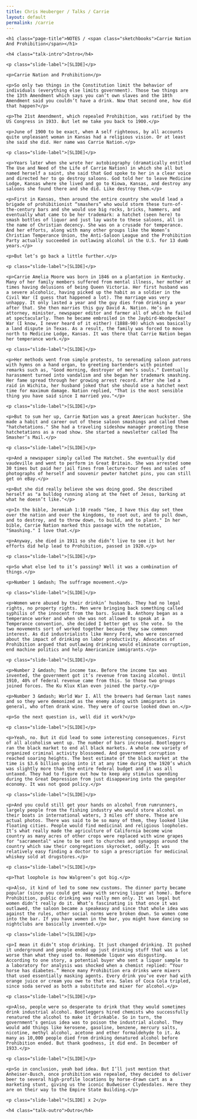 ```yaml
---
title: Chris Heuberger / Talks / Carrie
layout: default
permalink: /carrie
---
```


<div class="main-content">

  <div class="talk-notes">

    <h1 class="page-title">NOTES / <span class="sketchbooks">Carrie Nation And Prohibition</span></h1>

    <h4 class="talk-intro">Intro</h4>

    <p class="slide-label">[SLIDE]</p>

    <p>Carrie Nation and Prohibition</p>

    <p>So only two things in the Constitution limit the behavior of individuals (everything else limits government). Those two things are the 13th Amendment which says you can’t own slaves and the 18th Amendment said you couldn’t have a drink. Now that second one, how did that happen?</p>

    <p>The 21st Amendment, which repealed Prohibition, was ratified by the US Congress in 1933. But let me take you back to 1900.</p>

    <p>June of 1900 to be exact, when A self righteous, by all accounts quite unpleasant woman in Kansas had a religious vision. Or at least she said she did. Her name was Carrie Nation.</p>

    <p class="slide-label">[SLIDE]</p>

    <p>Years later when she wrote her autobiography (dramatically entitled The Use and Need of the Life of Carrie Nation) in which she all but named herself a saint, she said that God spoke to her in a clear voice and directed her to go destroy saloons. God told her to leave Medicine Lodge, Kansas where she lived and go to Kiowa, Kansas, and destroy any saloons she found there and she did. Like destroy them.</p>

    <p>First in Kansas, then around the entire country she would lead a brigade of prohibitionist “smashers” who would storm these turn-of-the-century bars and she would use big rocks, bricks, hammers, and eventually what came to be her trademark: a hatchet (seen here) to smash bottles of liquor and just lay waste to these saloons, all in the name of Christian decency. She was on a crusade for temperance. And her efforts, along with many other groups like the Women’s Christian Temperance Union, the Anti-Saloon League and the Prohibition Party actually succeeded in outlawing alcohol in the U.S. for 13 dumb years.</p>

    <p>But let’s go back a little further.</p>

    <p class="slide-label">[SLIDE]</p>

    <p>Carrie Amelia Moore was born in 1846 on a plantation in Kentucky. Many of her family members suffered from mental illness, her mother at times having delusions of being Queen Victoria. Her first husband was a severe alcoholic, having picked up the habit as a soldier in the Civil War (I guess that happened a lot). The marriage was very unhappy. It only lasted a year and the guy dies from drinking a year after that. She then marries this guy David A. Nation. He’s an attorney, minister, newspaper editor and farmer all of which he failed at spectacularly. Then he became embroiled in the Jaybird-Woodpecker War (I know, I never heard of it either) (1888-90) which was basically a land dispute in Texas. As a result, the family was forced to move north to Medicine Lodge, Kansas. It was there that Carrie Nation began her temperance work.</p>

    <p class="slide-label">[SLIDE]</p>

    <p>Her methods went from simple protests, to serenading saloon patrons with hymns on a hand organ, to greeting bartenders with pointed remarks such as, "Good morning, destroyer of men’s souls." Eventually harassment turned into vandalism and she began her trademark smashing. Her fame spread through her growing arrest record. After she led a raid in Wichita, her husband joked that she should use a hatchet next time for maximum damage. Nation replied, "That is the most sensible thing you have said since I married you."</p>

    <p class="slide-label">[SLIDE]</p>

    <p>But to sum her up, Carrie Nation was a great American huckster. She made a habit and career out of these saloon smashings and called them "hatchetations." She had a traveling sideshow manager promoting these hatchetations as a road show. She started a newsletter called The Smasher’s Mail.</p>

    <p class="slide-label">[SLIDE]</p>

    <p>And a newspaper simply called The Hatchet. She eventually did vaudeville and went to perform in Great Britain. She was arrested some 30 times but paid her jail fines from lecture-tour fees and sales of photographs of herself and souvenir pewter hatchet pins, you can still get on eBay.</p>

    <p>But she did really believe she was doing good. She described herself as "a bulldog running along at the feet of Jesus, barking at what he doesn’t like."</p>

    <p>In the bible, Jeremiah 1:10 reads "See, I have this day set thee over the nation and over the kingdoms, to root out, and to pull down, and to destroy, and to throw down, to build, and to plant." In her bible, Carrie Nation marked this passage with the notation, "Smashing." I love that.</p>

    <p>Anyway, she died in 1911 so she didn’t live to see it but her efforts did help lead to Prohibition, passed in 1920.</p>

    <p class="slide-label">[SLIDE]</p>

    <p>So what else led to it’s passing? Well it was a combination of things.</p>

    <p>Number 1 &mdash; The suffrage movement.</p>

    <p class="slide-label">[SLIDE]</p>

    <p>Women were abused by their drinkin’ husbands. They had no legal rights, no property rights. Men were bringing back something called syphilis of the innocent from the bars. Susan B. Anthony began as a temperance worker and when she was not allowed to speak at a Temperance convention, she decided I better get us the vote. So the two movements sort of worked together because they saw common interest. As did industrialists like Henry Ford, who were concerned about the impact of drinking on labor productivity. Advocates of Prohibition argued that outlawing drinking would eliminate corruption, end machine politics and help Americanize immigrants.</p>

    <p class="slide-label">[SLIDE]</p>

    <p>Number 2 &mdash; The income tax. Before the income tax was invented, the government got it’s revenue from taxing alcohol. Until 1910, 40% of federal revenue came from this. So those two groups joined forces. The Ku Klux Klan even joined the party.</p>

    <p>Number 3 &mdash; World War I. All the brewers had German last names and so they were demonized as the enemy along with immigrants in general, who often drank wine. They were of course looked down on.</p>

    <p>So the next question is, well did it work?</p>

    <p class="slide-label">[SLIDE]</p>

    <p>Yeah, no. But it did lead to some interesting consequences. First of all alcoholism went up. The number of bars increased. Bootleggers ran the black market to end all black markets. A whole new variety of organized criminal activity blossomed. And government corruption reached soaring heights. The best estimate of the black market at the time is $3.6 billion going into it at any time during the 1920’s which was slightly more than the entire federal budget and it was all untaxed. They had to figure out how to keep any stimulus spending during the Great Depression from just disappearing into the gangster economy. It was not good policy.</p>

    <p class="slide-label">[SLIDE]</p>

    <p>And you could still get your hands on alcohol from rumrunners, largely people from the fishing industry who would store alcohol on their boats in international waters, 3 miles off shore. These are actual photos. There was said to be so many of them, they looked like floating cities. People would find medicinal and religious loopholes. It’s what really made the agriculture of California become wine country as many acres of other crops were replaced with wine grapes for "sacramental" wine to be sent to churches and synagogs around the country which saw their congregations skyrocket, oddly. It was relatively easy finding a doctor to sign a prescription for medicinal whiskey sold at drugstores.</p>

    <p class="slide-label">[SLIDE]</p>

    <p>That loophole is how Walgreen’s got big.</p>

    <p>Also, it kind of led to some new customs. The dinner party became popular (since you could get away with serving liquor at home). Before Prohibition, public drinking was really men only. It was legal but women didn’t really do it. What’s fascinating is that once it was outlawed, the saloon became a speakeasy and since that whole idea was against the rules, other social norms were broken down. So women come into the bar. If you have women in the bar, you might have dancing so nightclubs are basically invented.</p>

    <p class="slide-label">[SLIDE]</p>

    <p>I mean it didn’t stop drinking. It just changed drinking. It pushed it underground and people ended up just drinking stuff that was a lot worse than what they used to. Homemade liquor was disgusting. According to one story, a potential buyer who sent a liquor sample to a laboratory for analysis was shocked when a chemist replied: “Your horse has diabetes.” Hence many Prohibition era drinks were mixers that used essentially masking agents. Every drink you’ve ever had with orange juice or cream you owe to that era. Sales of Coca Cola tripled, since soda served as both a substitute and mixer for alcohol.</p>

    <p class="slide-label">[SLIDE]</p>

    <p>Also, people were so desperate to drink that they would sometimes drink industrial alcohol. Bootleggers hired chemists who successfully renatured the alcohol to make it drinkable. So in turn, the government’s genius idea was to poison the industrial alcohol. They would add things like kerosene, gasoline, benzene, mercury salts, nicotine, methyl alcohol, acetone and ether formaldehyde to it. As many as 10,000 people died from drinking denatured alcohol before Prohibition ended. But thank goodness, it did end. In December of 1933.</p>

    <p class="slide-label">[SLIDE]</p>

    <p>So in conclusion, yeah bad idea. But I’ll just mention that Anheiser-Busch, once prohibition was repealed, they decided to deliver beer to several high-profile locations by horse-drawn cart as a marketing stunt, giving us the iconic Budweiser Clydesdales. Here they are on their way to the Empire State Building.</p>

    <p class="slide-label">[SLIDE] x 2</p>

    <h4 class="talk-outro">Outro</h4>

  </div>

</div>